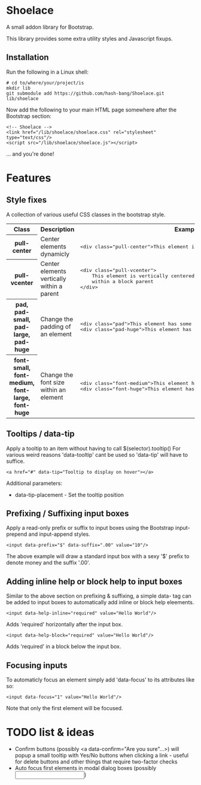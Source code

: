 Shoelace
========
A small addon library for Bootstrap.

This library provides some extra utility styles and Javascript fixups.


Installation
------------
Run the following in a Linux shell:

	# cd to/where/your/project/is
	mkdir lib
	git submodule add https://github.com/hash-bang/Shoelace.git lib/shoelace

Now add the following to your main HTML page somewhere after the Bootstrap section:

	<!-- Shoelace -->
	<link href="/lib/shoelace/shoelace.css" rel="stylesheet" type="text/css"/>
	<script src="/lib/shoelace/shoelace.js"></script>

... and you're done!


Features
========

Style fixes
-----------
A collection of various useful CSS classes in the bootstrap style.


<table>
	<tr>
		<th>Class</th>
		<th>Description</th>
		<th>Example</th>
	</tr>
	<tr>
		<th>pull-center</th>
		<td>Center elements dynamicly</td>
		<td>
<pre>
&lt;div class="pull-center"&gt;This element is centered within the parent&lt;/div&gt;
</pre>
		</td>
	</tr>
	<tr>
		<th>pull-vcenter</th>
		<td>Center elements vertically within a parent</td>
		<td>
<pre>
&lt;div class="pull-vcenter"&gt;
	This element is vertically centered
	within a block parent
&lt;/div&gt;
</pre>
		</td>
	</tr>
	<tr>
		<th>pad, pad-small, pad-large, pad-huge</th>
		<td>Change the padding of an element</td>
		<td>
<pre>
&lt;div class="pad"&gt;This element has some padding</div>
&lt;div class="pad-huge"&gt;This element has a huge amount of padding&lt;/div&gt;
</pre>
		</td>
	</tr>
	<tr>
		<th>font-small, font-medium, font-large, font-huge</th>
		<td>Change the font size within an element</td>
		<td>
<pre>
&lt;div class="font-medium"&gt;This element has a normal sized font&lt;/div&gt;
&lt;div class="font-huge"&gt;This element has a huge font&lt;/div&gt;
</pre>
		</td>
	</tr>
</table>


Tooltips / data-tip
-------------------
Apply a tooltip to an item without having to call $(selector).tooltip()
For various weird reasons 'data-tooltip' cant be used so 'data-tip' will have to suffice.
	
	<a href="#" data-tip="Tooltip to display on hover"></a>
	
Additional parameters:
* data-tip-placement - Set the tooltip position


Prefixing / Suffixing input boxes
--------------------------------
Apply a read-only prefix or suffix to input boxes using the Bootstrap input-prepend and input-append styles.

	<input data-prefix="$" data-suffix=".00" value="10"/>

The above example will draw a standard input box with a sexy '$' prefix to denote money and the suffix '.00'.


Adding inline help or block help to input boxes
-----------------------------------------------
Similar to the above section on prefixing & suffixing, a simple data- tag can be added to input boxes to automatically add inline or block help eleements.

	<input data-help-inline="required" value="Hello World"/>

Adds 'required' horizontally after the input box.

	<input data-help-block="required" value="Hello World"/>

Adds 'required' in a block below the input box.


Focusing inputs
---------------
To automaticly focus an element simply add 'data-focus' to its attributes like so:

	<input data-focus="1" value="Hello World"/>

Note that only the first element will be focused.


TODO list & ideas
=================
* Confirm buttons (possibly <a data-confirm="Are you sure"...>) will popup a small tooltip with Yes/No buttons when clicking a link - useful for delete buttons and other things that require two-factor checks
* Auto focus first elements in modal dialog boxes (possibly <input data-focus="1">)
